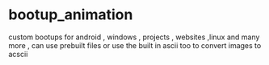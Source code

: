 # bootup_animation
custom bootups for android , windows , projects , websites ,linux and many more , can use prebuilt files or use the built in ascii too to convert images to acscii
